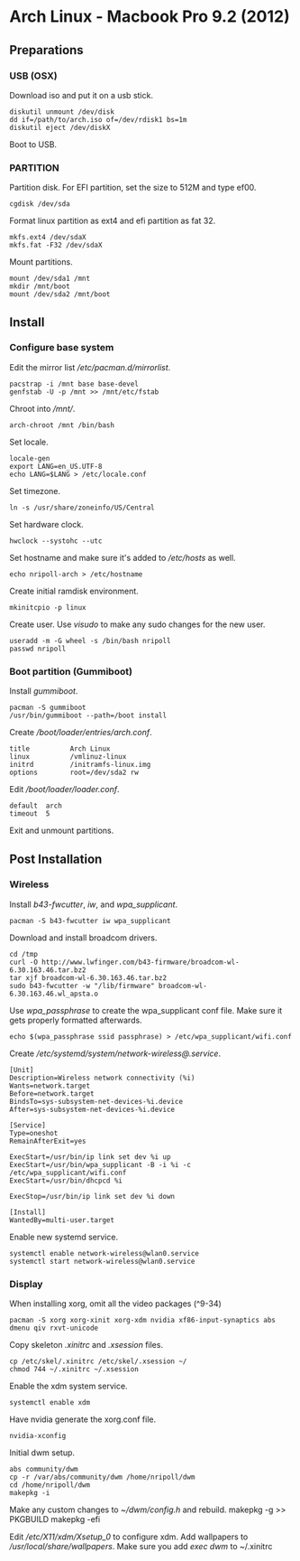 # Arch Linux - Macbook Pro 9.2 (2012)

## Preparations

### USB (OSX)

Download iso and put it on a usb stick.

    diskutil unmount /dev/disk
    dd if=/path/to/arch.iso of=/dev/rdisk1 bs=1m
    diskutil eject /dev/diskX

Boot to USB.

### PARTITION

Partition disk. For EFI partition, set the size to 512M and type ef00.

    cgdisk /dev/sda

Format linux partition as ext4 and efi partition as fat 32.

    mkfs.ext4 /dev/sdaX
    mkfs.fat -F32 /dev/sdaX

Mount partitions.

    mount /dev/sda1 /mnt
    mkdir /mnt/boot
    mount /dev/sda2 /mnt/boot

## Install

### Configure base system

Edit the mirror list */etc/pacman.d/mirrorlist*.

    pacstrap -i /mnt base base-devel
    genfstab -U -p /mnt >> /mnt/etc/fstab

Chroot into */mnt/*.

    arch-chroot /mnt /bin/bash

Set locale.

    locale-gen
    export LANG=en_US.UTF-8
    echo LANG=$LANG > /etc/locale.conf

Set timezone.
    
    ln -s /usr/share/zoneinfo/US/Central

Set hardware clock.
    
    hwclock --systohc --utc
    
Set hostname and make sure it's added to */etc/hosts* as well.

    echo nripoll-arch > /etc/hostname

Create initial ramdisk environment.

    mkinitcpio -p linux

Create user. Use _visudo_ to make any sudo changes for the new user.

    useradd -m -G wheel -s /bin/bash nripoll
    passwd nripoll

### Boot partition (Gummiboot)

Install *gummiboot*.

    pacman -S gummiboot 
    /usr/bin/gummiboot --path=/boot install

Create */boot/loader/entries/arch.conf*.

    title          Arch Linux
    linux          /vmlinuz-linux
    initrd         /initramfs-linux.img
    options        root=/dev/sda2 rw

Edit */boot/loader/loader.conf*.

    default  arch
    timeout  5

Exit and unmount partitions.

## Post Installation

### Wireless

Install *b43-fwcutter*, *iw*, and *wpa_supplicant*. 

    pacman -S b43-fwcutter iw wpa_supplicant

Download and install broadcom drivers.

    cd /tmp
    curl -O http://www.lwfinger.com/b43-firmware/broadcom-wl-6.30.163.46.tar.bz2
    tar xjf broadcom-wl-6.30.163.46.tar.bz2
    sudo b43-fwcutter -w "/lib/firmware" broadcom-wl-6.30.163.46.wl_apsta.o

Use _wpa_passphrase_ to create the wpa_supplicant conf file.
Make sure it gets properly formatted afterwards.

    echo $(wpa_passphrase ssid passphrase) > /etc/wpa_supplicant/wifi.conf

Create */etc/systemd/system/network-wireless@.service*.

    [Unit]
    Description=Wireless network connectivity (%i)
    Wants=network.target
    Before=network.target
    BindsTo=sys-subsystem-net-devices-%i.device
    After=sys-subsystem-net-devices-%i.device
    
    [Service]
    Type=oneshot
    RemainAfterExit=yes
    
    ExecStart=/usr/bin/ip link set dev %i up
    ExecStart=/usr/bin/wpa_supplicant -B -i %i -c /etc/wpa_supplicant/wifi.conf
    ExecStart=/usr/bin/dhcpcd %i
    
    ExecStop=/usr/bin/ip link set dev %i down
    
    [Install]
    WantedBy=multi-user.target

Enable new systemd service.

    systemctl enable network-wireless@wlan0.service
    systemctl start network-wireless@wlan0.service


### Display

When installing xorg, omit all the video packages (^9-34)

    pacman -S xorg xorg-xinit xorg-xdm nvidia xf86-input-synaptics abs dmenu qiv rxvt-unicode

Copy skeleton *.xinitrc* and *.xsession* files. 

    cp /etc/skel/.xinitrc /etc/skel/.xsession ~/
    chmod 744 ~/.xinitrc ~/.xsession

Enable the xdm system service.

    systemctl enable xdm

Have nvidia generate the xorg.conf file.

    nvidia-xconfig

Initial dwm setup. 

    abs community/dwm
    cp -r /var/abs/community/dwm /home/nripoll/dwm
    cd /home/nripoll/dwm
    makepkg -i

Make any custom changes to *~/dwm/config.h* and rebuild.
    makepkg -g >> PKGBUILD
    makepkg -efi

Edit */etc/X11/xdm/Xsetup_0* to configure xdm. Add wallpapers to */usr/local/share/wallpapers*.
Make sure you add *exec dwm* to ~/.xinitrc

